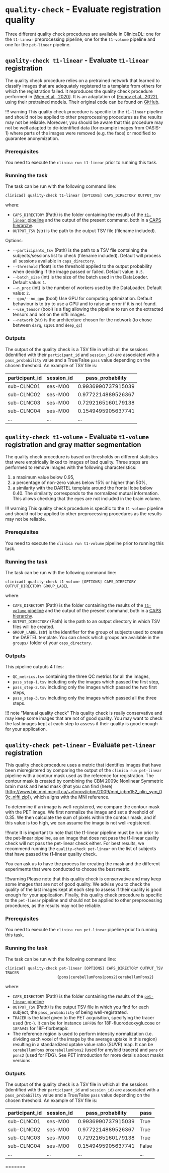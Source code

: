 # `quality-check` - Evaluate registration quality

Three different quality check procedures are available in ClinicaDL:
one for the `t1-linear` preprocessing pipeline, one for the `t1-volume` pipeline and one for the `pet-linear` pipeline.


## `quality-check t1-linear` - Evaluate `t1-linear` registration


The quality check procedure relies on a pretrained network that learned to classify images 
that are adequately registered to a template from others for which the registration failed. 
It reproduces the quality check procedure performed in [[Wen et al., 2020](https://doi.org/10.1016/j.media.2020.101694)]. 
It is an adaptation of [[Fonov et al., 2022](https://doi.org/10.1016/j.neuroimage.2022.119266)], using their pretrained models. 
Their original code can be found on [GitHub](https://github.com/vfonov/darq).


!!! warning
    This quality check procedure is specific to the `t1-linear` pipeline and should not be applied 
    to other preprocessing procedures as the results may not be reliable.
    Moreover, you should be aware that this procedure may not be well adapted to de-identified data 
    (for example images from OASIS-1) where parts of the images were removed (e.g. the face)
    or modified to guarantee anonymization.


### Prerequisites
You need to execute the `clinica run t1-linear` prior to running this task.


### Running the task
The task can be run with the following command line:
```
clinicadl quality-check t1-linear [OPTIONS] CAPS_DIRECTORY OUTPUT_TSV
```
where:

- `CAPS_DIRECTORY` (Path) is the folder containing the results of the [`t1-linear` pipeline](https://aramislab.paris.inria.fr/clinica/docs/public/latest/Pipelines/T1_Linear/) 
and the output of the present command, both in a [CAPS hierarchy](https://aramislab.paris.inria.fr/clinica/docs/public/latest/CAPS/Introduction/).
- `OUTPUT_TSV` (str) is the path to the output TSV file (filename included).


Options:

- `--participants_tsv` (Path) is the path to a TSV file containing the subjects/sessions list to check (filename included).
Default will process all sessions available in `caps_directory`.
- `--threshold` (float) is the threshold applied to the output probability when deciding if the image passed or failed. 
Default value: `0.5`.
- `--batch_size` (int) is the size of the batch used in the DataLoader. Default value: `1`.
- `--n_proc` (int) is the number of workers used by the DataLoader. Default value: `2`.
- `--gpu/--no_gpu` (bool) Use GPU for computing optimization. Default behaviour is to try to use a GPU and to raise an error if it is not found.
- `--use_tensor` (bool) is a flag allowing the pipeline to run on the extracted tensors and not on the nifti images. 
- `--network` (str) is the architecture chosen for the network (to chose between `darq`, `sq101` and `deep_qc`)


### Outputs

The output of the quality check is a TSV file in which all the sessions (identified with their `participant_id` and `session_id`) 
are associated with a `pass_probability` value and a True/False `pass` value depending on the chosen threshold. 
An example of TSV file is:

| **participant_id** | **session_id** | **pass_probability**   |
|--------------------|----------------|------------------------|
| sub-CLNC01         | ses-M00        | 0.9936990737915039     |
| sub-CLNC02         | ses-M00        | 0.9772214889526367     |
| sub-CLNC03         | ses-M00        | 0.7292165160179138     |
| sub-CLNC04         | ses-M00        | 0.1549495905637741     |
| ...                |  ...           |  ...                   |

## `quality-check t1-volume` - Evaluate `t1-volume` registration and gray matter segmentation

The quality check procedure is based on thresholds on different statistics that were empirically
linked to images of bad quality. Three steps are performed to remove images with the following characteristics:

1. a maximum value below 0.95,
2. a percentage of non-zero values below 15% or higher than 50%,
3. a similarity with the DARTEL template around the frontal lobe below 0.40. The similarity
corresponds to the normalized mutual information. This allows checking that the eyes are not
included in the brain volume. 
    
!!! warning
    This quality check procedure is specific to the `t1-volume` pipeline and should not be applied 
    to other preprocessing procedures as the results may not be reliable.


### Prerequisites
You need to execute the `clinica run t1-volume` pipeline prior to running this task.

### Running the task
The task can be run with the following command line:
```
clinicadl quality-check t1-volume [OPTIONS] CAPS_DIRECTORY OUTPUT_DIRECTORY GROUP_LABEL
```
where:

- `CAPS_DIRECTORY` (Path) is the folder containing the results of the [`t1-volume` pipeline](https://aramislab.paris.inria.fr/clinica/docs/public/latest/Pipelines/T1_Volume/) 
and the output of the present command, both in a [CAPS hierarchy](https://aramislab.paris.inria.fr/clinica/docs/public/latest/CAPS/Introduction/).
- `OUTPUT_DIRECTORY` (Path) is the path to an output directory in which TSV files will be created.
- `GROUP_LABEL` (str) is the identifier for the group of subjects used to create the DARTEL template.
You can check which groups are available in the `groups/` folder of your `caps_directory`.


### Outputs

This pipeline outputs 4 files:

- `QC_metrics.tsv` containing the three QC metrics for all the images,
- `pass_step-1.tsv` including only the images which passed the first step,
- `pass_step-2.tsv` including only the images which passed the two first steps,
- `pass_step-3.tsv` including only the images which passed all the three steps.

!!! note "Manual quality check"
    This quality check is really conservative and may keep some images that are not of good quality.
    You may want to check the last images kept at each step to assess if their quality is good enough 
    for your application.


## `quality-check pet-linear` - Evaluate `pet-linear` registration


This quality check procedure uses a metric that identifies images that have been misregistered by comparing the output of the `clinica run pet-linear` pipeline with a contour mask used as the reference for registration. The contour mask is created by combining the CBM 2009c Nonlinear Symmetric brain mask and head mask (that you can find (here)[http://www.bic.mni.mcgill.ca/~vfonov/icbm/2009/mni_icbm152_nlin_sym_09c_nifti.zip]), which aligns with the MNI reference.

To determine if an image is well-registered, we compare the contour mask with the PET image. We first normalize the image and set a threshold of 0.35. We then calculate the sum of pixels within the contour mask, and if this value is too high, we can assume the image is not well-registered.


!!!note
    It is important to note that the t1-linear pipeline must be run prior to the pet-linear pipeline, as an image that does not pass the t1-linear quality check will not pass the pet-linear check either. For best results, we recommend running the `quality-check pet-linear` on the list of subjects that have passed the t1-linear quality check.

You can ask us to have the process for creating the mask and the different experiments that were conducted to choose the best metric.

!!!warning
    Please note that this quality check is conservative and may keep some images that are not of good quality. 
    We advise you to check the quality of the last images kept at each step to assess if their quality is good 
    enough for your application. Finally, this quality check procedure is specific to the `pet-linear` pipeline 
    and should not be applied to other preprocessing procedures, as the results may not be reliable.





### Prerequisites
You need to execute the `clinica run pet-linear` pipeline prior to running this task.

### Running the task
The task can be run with the following command line:

```
clinicadl quality-check pet-linear [OPTIONS] CAPS_DIRECTORY OUTPUT_TSV TRACER
                       {pons|cerebellumPons|pons2|cerebellumPons2}
```
where:

- `CAPS_DIRECTORY` (Path) is the folder containing the results of the [`pet-linear` pipeline](https://aramislab.paris.inria.fr/clinica/docs/public/latest/Pipelines/T1_Volume/) 
- `OUTPUT_TSV` (Path) is the output TSV file in which you find for each subject, the `pass_probability` of being well-registrated.
- `TRACER` is the label given to the PET acquisition, specifying the tracer used (trc-<tracer>). It can be for instance `18FFDG` for 18F-fluorodeoxyglucose or `18FAV45` for 18F-florbetapir.
- The reference region is used to perform intensity normalization (i.e. dividing each voxel of the image by the average uptake in this region) resulting in a standardized uptake value ratio (SUVR) map. It can be `cerebellumPons` or`cerebellumPons2` (used for amyloid tracers) and `pons` or `pons2` (used for FDG). See PET introduction for more details about masks versions.


### Outputs

The output of the quality check is a TSV file in which all the sessions (identified with their `participant_id` and `session_id`) are associated with a `pass_probability` value and a True/False `pass` value depending on the chosen threshold. 
An example of TSV file is:

| **participant_id** | **session_id** | **pass_probability**   | **pass**  |
|--------------------|----------------|------------------------|-----------|
| sub-CLNC01         | ses-M00        | 0.9936990737915039     | True      |
| sub-CLNC02         | ses-M00        | 0.9772214889526367     | True      |
| sub-CLNC03         | ses-M00        | 0.7292165160179138     | True      |
| sub-CLNC04         | ses-M00        | 0.1549495905637741     | False     |
| ...                |  ...           |  ...                   |  ...      |
=======
 
